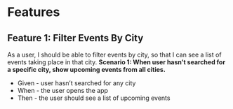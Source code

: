 # Features
## Feature 1: Filter Events By City
As a user, I should be able to filter events by city, so that I can see a list of events taking place in that city.
**Scenario 1: When user hasn’t searched for a specific city, show upcoming events from all cities.**
- Given - user hasn’t searched for any city
- When - the user opens the app
- Then - the user should see a list of upcoming events
  

